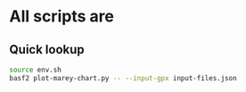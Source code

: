 # All scripts are

## Quick lookup

```BASH
source env.sh
basf2 plot-marey-chart.py -- --input-gpx input-files.json
```

